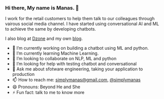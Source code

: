 ### Hi there, My name is Manas.  👋

I work for the retail customers to help them talk to our colleagues through vairous social media channel. I have started using conversational AI and ML 
to achieve the same by developing chatbots.

I also blog at [Dzone](https://dzone.com/users/815217/simplymanas.html) and my own [blog](http://manasdash.thoughts2share.in/). 


<!--
**simplymanas/simplymanas** is a ✨ _special_ ✨ repository because its `README.md` (this file) appears on your GitHub profile. -->



- 🔭 I’m currently working on building a chatbot using ML and python.
- 🌱 I’m currently learning Machine Learning.
- 👯 I’m looking to collaborate on NLP, ML and python
- 🤔 I’m looking for help with testing chatbot and conversational 
- 💬 Ask me about sfotware engineering, taking your application to production
- 📫 How to reach me: [simplymanas@gmail.com](mailto:simplymanas@gmail.com), [@simplymanas](https://twitter.com/simplymanas)
- 😄 Pronouns: Beyond He and She
- ⚡ Fun fact: talk to me to know more 
